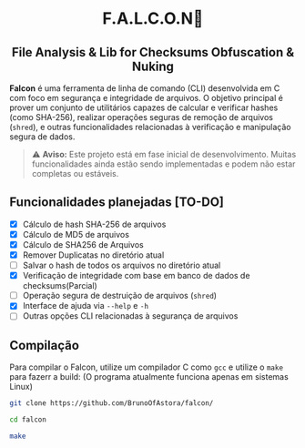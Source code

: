 <h1 align="center">F.A.L.C.O.N🦅</h1>
<h2 align="center"> File Analysis & Lib for Checksums Obfuscation & Nuking </h2>

**Falcon** é uma ferramenta de linha de comando (CLI) desenvolvida em C com foco em segurança e integridade de arquivos. O objetivo principal é prover um conjunto de utilitários capazes de calcular e verificar hashes (como SHA-256), realizar operações seguras de remoção de arquivos (`shred`), e outras funcionalidades relacionadas à verificação e manipulação segura de dados.

> ⚠️ **Aviso:** Este projeto está em fase inicial de desenvolvimento. Muitas funcionalidades ainda estão sendo implementadas e podem não estar completas ou estáveis.

## Funcionalidades planejadas [TO-DO]


- [X] Cálculo de hash SHA-256 de arquivos
- [X] Cálculo de MD5 de arquivos
- [x] Cálculo de SHA256 de Arquivos
- [x] Remover Duplicatas no diretório atual 
- [ ] Salvar o hash de todos os arquivos no diretório atual
- [X] Verificação de integridade com base em banco de dados de checksums(Parcial)
- [ ] Operação segura de destruição de arquivos (`shred`)
- [X] Interface de ajuda via `--help` e `-h`
- [ ] Outras opções CLI relacionadas à segurança de arquivos

## Compilação

Para compilar o Falcon, utilize um compilador C como `gcc` e utilize o `make` para fazerr a build:
(O programa atualmente funciona apenas em sistemas Linux)

```bash
git clone https://github.com/BrunoOfAstora/falcon/

cd falcon

make
